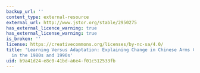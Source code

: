 ```yaml
---
backup_url: ''
content_type: external-resource
external_url: http://www.jstor.org/stable/2950275
has_external_licence_warning: true
has_external_license_warning: true
is_broken: ''
license: https://creativecommons.org/licenses/by-nc-sa/4.0/
title: 'Learning Versus Adaptation: Explaining Change in Chinese Arms Control Policy
  in the 1980s and 1990s'
uid: b9a41d24-e8c0-41bd-a6e4-f01c512533fb
---
```

